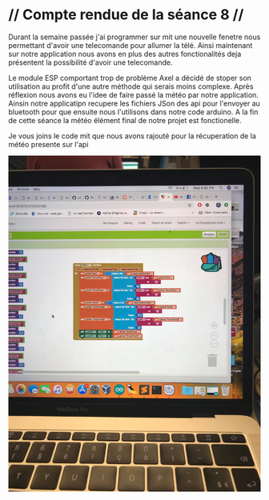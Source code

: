 # // Compte rendue de la séance 8 // 

Durant la semaine passée j'ai programmer sur mit une nouvelle fenetre nous permettant d'avoir une telecomande pour allumer la télé.
Ainsi maintenant sur notre application nous avons en plus des autres fonctionalités deja présentent la possibilité d'avoir une telecomande.

Le module ESP comportant trop de problème Axel a décidé de stoper son utilisation au profit d'une autre méthode qui serais moins complexe.
Après réflexion nous avons eu l'idee de faire passé la météo par notre application. Ainsin notre applicatipn recupere les fichiers JSon des api pour l'envoyer au bluetooth
pour que ensuite nous l'utilisons dans notre code arduino. A la fin de cette séance la météo élément final de notre projet est fonctionelle.

Je vous joins le code mit que nous avons rajouté pour la récuperation de la météo presente sur l'api

![Image](https://github.com/ProjetOttoBox/Projet-Arduino/blob/master/Ressources/54222294_2326632224043046_5029658543318368256_n.jpg)
